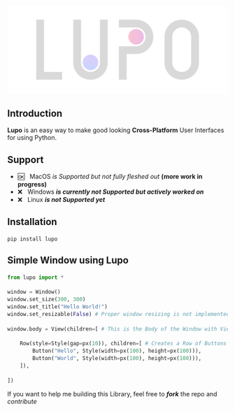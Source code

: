 <div align="center">
  <a href="https://github.com/anthonyhfm/lupo">
    <img src="https://raw.githubusercontent.com/anthonyhfm/Lupo/master/lupo.svg">
  </a>
</div>

## Introduction
**Lupo** is an easy way to make good looking **Cross-Platform** User Interfaces for using Python.

## Support

- 🆗 &nbsp; MacOS _is Supported but not fully fleshed out_ **(more work in progress)**
- ❌️ &nbsp; Windows ***is currently not Supported but actively worked on***
- ❌️ &nbsp; Linux ***is not Supported yet***

## Installation

````
pip install lupo
````

## Simple Window using Lupo

```python
from lupo import *

window = Window()
window.set_size(300, 300)
window.set_title("Hello World!")
window.set_resizable(False) # Proper window resizing is not implemented in the current Version of Lupo (disable it for good)

window.body = View(children=[ # This is the Body of the Window with Views and Children
    
    Row(style=Style(gap=px(10)), children=[ # Creates a Row of Buttons with a 10 pixel Gap in between
        Button("Hello", Style(width=px(100), height=px(100))),
        Button("World", Style(width=px(100), height=px(100))),
    ]),
    
])
```

If you want to help me building this Library, feel free to ***fork*** the repo and _contribute_
